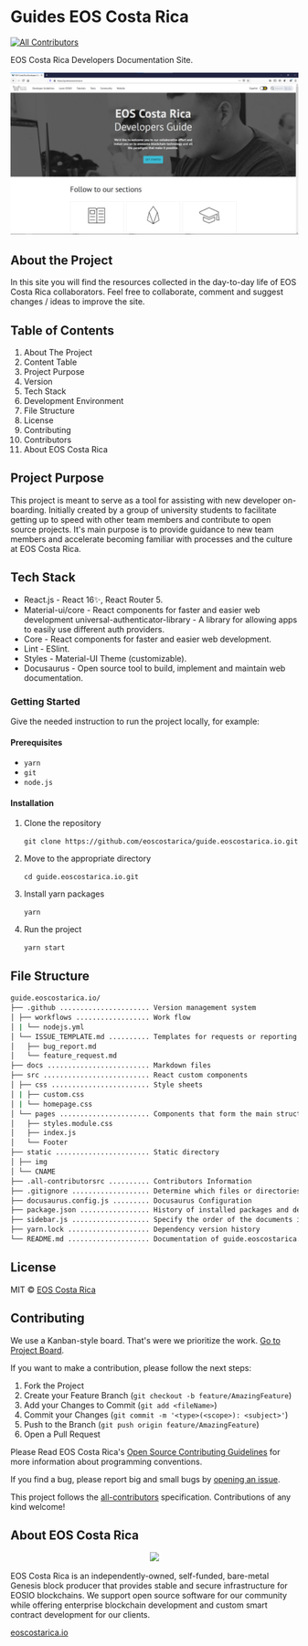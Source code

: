 # Guides EOS Costa Rica
<!-- ALL-CONTRIBUTORS-BADGE:START - Do not remove or modify this section -->
[![All Contributors](https://img.shields.io/badge/all_contributors-8-orange.svg?style=flat-square)](#contributors-)
<!-- ALL-CONTRIBUTORS-BADGE:END -->


EOS Costa Rica Developers Documentation Site.

![Guide front page](static/img/guide-page.png)

## About the Project

In this site you will find the resources collected in the day-to-day life of EOS Costa Rica collaborators. Feel free to collaborate, comment and suggest changes / ideas to improve the site.

## Table of Contents

1. About The Project
1. Content Table
1. Project Purpose
1. Version
1. Tech Stack
1. Development Environment
1. File Structure
1. License
1. Contributing
1. Contributors
1. About EOS Costa Rica

## Project Purpose

This project is meant to serve as a tool for assisting with new developer on-boarding. Initially created by a group of university students to facilitate getting up to speed with other team members and contribute to open source projects. It's main purpose is to provide guidance to new team members and accelerate becoming familiar with processes and the culture at EOS Costa Rica.

## Tech Stack
- React.js - React 16✨, React Router 5.
- Material-ui/core - React components for faster and easier web development universal-authenticator-library - A library for allowing apps to easily use different auth providers.
- Core - React components for faster and easier web development.
- Lint - ESlint.
- Styles - Material-UI Theme (customizable).
- Docusaurus - Open source tool to build, implement and maintain web documentation.

### Getting Started

Give the needed instruction to run the project locally, for example:

#### **Prerequisites**

- `yarn`
- `git`
- `node.js`

#### **Installation**

1. Clone the repository

    `
    git clone https://github.com/eoscostarica/guide.eoscostarica.io.git
    `

1. Move to the appropriate directory

    `
    cd guide.eoscostarica.io.git
    `

1. Install yarn packages

    `
    yarn
    `

1. Run the project

    `
    yarn start
    `


## File Structure
```sh
guide.eoscostarica.io/
├── .github ...................... Version management system
│ ├── workflows .................. Work flow
│ | └── nodejs.yml 
│ └── ISSUE_TEMPLATE.md .......... Templates for requests or reporting problems
│   ├── bug_report.md 
│   └── feature_request.md
├── docs ......................... Markdown files
├── src .......................... React custom components  
│ ├── css ........................ Style sheets
│ | ├── custom.css
│ | └── homepage.css
│ └── pages ...................... Components that form the main structure of the website
│ 	├── styles.module.css
│   ├── index.js
│   └── Footer
├── static ....................... Static directory
│ ├── img
│ └── CNAME
├── .all-contributorsrc .......... Contributors Information
├── .gitignore ................... Determine which files or directories should not be uploaded to Git
├── docusaurus.config.js ......... Docusaurus Configuration
├── package.json ................. History of installed packages and dependency optimization
├── sidebar.js ................... Specify the order of the documents in the side navigation
├── yarn.lock .................... Dependency version history
└── README.md .................... Documentation of guide.eoscostarica.io
```

## License

MIT © [EOS Costa Rica](https://eoscostarica.io)

## Contributing

We use a Kanban-style board. That's were we prioritize the work. [Go to Project Board](https://github.com/eoscostarica/guide.eoscostarica.io/projects/1).

If you want to make a contribution, please follow the next steps:

1. Fork the Project
1. Create your Feature Branch (`git checkout -b feature/AmazingFeature`)
1. Add your Changes to Commit (`git add <fileName>`)
1. Commit your Changes (`git commit -m '<type>(<scope>): <subject>'`)
1. Push to the Branch (`git push origin feature/AmazingFeature`)
1. Open a Pull Request

Please Read EOS Costa Rica's [Open Source Contributing Guidelines](https://guide.eoscostarica.io/docs/open-source-guidelines/) for more information about programming conventions.

If you find a bug, please report big and small bugs by [opening an issue](https://github.com/eoscostarica/guide.eoscostarica.io/issues/new/choose).

<!-- markdownlint-restore -->
<!-- prettier-ignore-end -->
<!-- ALL-CONTRIBUTORS-LIST:END -->

This project follows the [all-contributors](https://github.com/all-contributors/all-contributors) specification. Contributions of any kind welcome!

## About EOS Costa Rica

<p align="center">
	<a href="https://eoscostarica.io/">
		<img src="https://raw.githubusercontent.com/eoscostarica/design-assets/master/logos/eosCR/fullColor-horizontal-transparent-white.png"
		width="400px" >
	</a>
</p>

EOS Costa Rica is an independently-owned, self-funded, bare-metal Genesis block producer that provides stable and secure infrastructure for EOSIO blockchains. We support open source software for our community while offering enterprise blockchain development and custom smart contract development for our clients.

[eoscostarica.io](https://eoscostarica.io/)